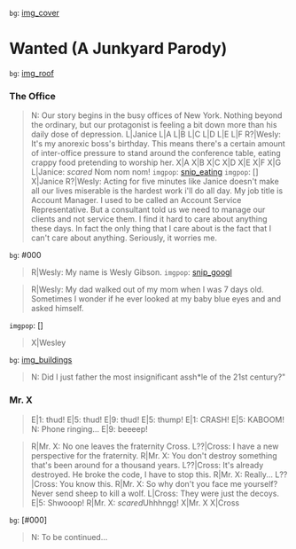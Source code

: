 [img_cover]: <https://wallpapercave.com/wp/wp5778303.jpg>
[img_title]: <https://www.kolpaper.com/wp-content/uploads/2020/05/Demon-Slayer-HD-Wallpaper.jpg>
[img_roof]: <https://wallpapercave.com/wp/wp2771916.jpg>
[img_buildings]: <https://backiee.com/static/wpdb/wallpapers/1920x1080/224213.jpg>

[snip_googl]: <https://external-preview.redd.it/NyXhW7l2MM4dHWlepqeomrOONGpuvLZl6UBLpUHH8Vc.png?width=960&crop=smart&auto=webp&s=f031eb6c6280a94e42737be8fbcec9ab9de9a8d9>
[snip_eating]: <https://gifimage.net/wp-content/uploads/2017/07/anime-eating-gif-1.gif>

[Wesly]: 2516
[Janice]: 7036
[Mr. X]: 6156
[Cross]: 7204
[A]: 2952
[B]: 2996
[C]: 3744
[D]: 4476
[E]: 2688
[F]: 3509

`bg`: [img_cover]
# Wanted (A Junkyard Parody) 

`bg`: [img_roof]

### The Office
> N: Our story begins in the busy offices of New York. Nothing beyond the ordinary, but our protagonist is feeling a bit down more than his daily dose of depression.
> L|Janice
> L|A
> L|B
> L|C
> L|D
> L|E
> L|F
> R?|Wesly: It's my anorexic boss's birthday. This means there's a certain amount of inter-office pressure to stand around the conference table, eating crappy food pretending to worship her. 
> X|A
> X|B
> X|C
> X|D
> X|E
> X|F
> X|G
> L|Janice: $scared$ Nom nom nom!
`imgpop`: [snip_eating]
`imgpop`: []
> X|Janice
> R?|Wesly: Acting for five minutes like Janice doesn't make all our lives miserable is the hardest work i'll do all day. My job title is Account Manager. I used to be called an Account Service Representative. But a consultant told us we need to manage our clients and not service them. I find it hard to care about anything these days. In fact the only thing that I care about is the fact that I can't care about anything. Seriously, it worries me.

`bg`: #000
> R|Wesly: My name is Wesly Gibson.
`imgpop`: [snip_googl]

> R|Wesly: My dad walked out of my mom when I was 7 days old. Sometimes I wonder if he ever looked at my baby blue eyes and and asked himself. 

`imgpop`: []
> X|Wesley

`bg`: [img_buildings]

> N: Did I just father the most insignificant assh*le of the 21st century?"


### Mr. X

> E|1: thud!
> E|5: thud!
> E|9: thud!
> E|5: thump!
> E|1: CRASH!
> E|5: KABOOM!
> N: Phone ringing...
> E|9: beeeep!

> R|Mr. X: No one leaves the fraternity Cross.
> L??|Cross: I have a new perspective for the fraternity.
> R|Mr. X: You don't destroy something that's been around for a thousand years.
> L??|Cross: It's already destroyed. He broke the code, I have to stop this.
> R|Mr. X: Really...
> L??|Cross: You know this.
> R|Mr. X: So why don't you face me yourself? Never send sheep to kill a wolf.
> L|Cross: They were just the decoys.
> E|5: Shwooop!
> R|Mr. X: $scared$Uhhhngg!
> X|Mr. X
> X|Cross

`bg`: [#000]

> N: To be continued...